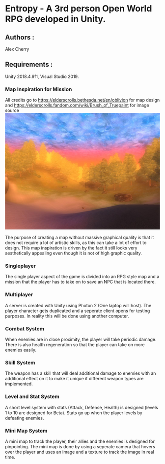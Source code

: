 
# Entropy - A 3rd person Open World RPG developed in Unity.

## Authors : 
Alex Cherry

## Requirements : 
Unity 2018.4.9f1, Visual Studio 2019.

### Map Inspiration for Mission
All credits go to https://elderscrolls.bethesda.net/en/oblivion for map design and https://elderscrolls.fandom.com/wiki/Brush_of_Truepaint for image source
![alt test](readmescreenshots/PaintedWorld.jpg)

The purpose of creating a map without massive graphical quality is that it does not require a lot of artistic skills, as this can take a lot of effort to design. This map inspiration is driven by the fact it still looks very aesthetically appealing even though it is not of high graphic quality.

### Singleplayer
The single player aspect of the game is divided into an RPG style map and a mission that the player has to take on to save an NPC that is located there. 

### Multiplayer 
A server is created with Unity using Photon 2 (One laptop will host). The player character gets duplicated and a seperate client opens for testing purposes. In reality this will be done using another computer.

### Combat System
When enemies are in close proximity, the player will take periodic damage. There is also health regeneration so that the player can take on more enemies easily.

### Skill System
The weapon has a skill that will deal additional damage to enemies with an additional effect on it to make it unique if different weapon types are implemented.

### Level and Stat System
A short level system with stats (Attack, Defense, Health) is designed (levels 1 to 10 are designed for Beta). Stats go up when the player levels by defeating enemies.

### Mini Map System
A mini map to track the player, their allies and the enemies is designed for pinpointing. The mini map is done by using a seperate camera that hovers over the player and uses an image and a texture to track the image in real time.



